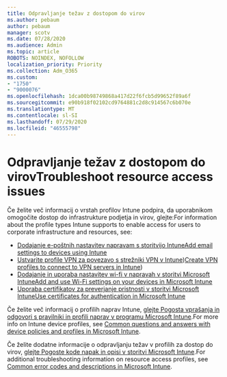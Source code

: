 ```yaml
---
title: Odpravljanje težav z dostopom do virov
ms.author: pebaum
author: pebaum
manager: scotv
ms.date: 07/28/2020
ms.audience: Admin
ms.topic: article
ROBOTS: NOINDEX, NOFOLLOW
localization_priority: Priority
ms.collection: Adm_O365
ms.custom:
- "1750"
- "9000076"
ms.openlocfilehash: 1dca00b98749868a417d22f6fcb5d99652f89a6f
ms.sourcegitcommit: e90b918f02102cd9764881c2d8c914567c6b070e
ms.translationtype: MT
ms.contentlocale: sl-SI
ms.lasthandoff: 07/29/2020
ms.locfileid: "46555798"
---
```

# <a name="troubleshoot-resource-access-issues"></a><span data-ttu-id="b89ba-102">Odpravljanje težav z dostopom do virov</span><span class="sxs-lookup"><span data-stu-id="b89ba-102">Troubleshoot resource access issues</span></span>

<span data-ttu-id="b89ba-103">Če želite več informacij o vrstah profilov Intune podpira, da uporabnikom omogočite dostop do infrastrukture podjetja in virov, glejte:</span><span class="sxs-lookup"><span data-stu-id="b89ba-103">For information about the profile types Intune supports to enable access for users to corporate infrastructure and resources, see:</span></span>

- [<span data-ttu-id="b89ba-104">Dodajanje e-poštnih nastavitev napravam s storitvijo Intune</span><span class="sxs-lookup"><span data-stu-id="b89ba-104">Add email settings to devices using Intune</span></span>](https://docs.microsoft.com/intune/email-settings-configure)
- <span data-ttu-id="b89ba-105">[Ustvarite profile VPN za povezavo s strežniki VPN v Intune](https://docs.microsoft.com/intune/vpn-settings-configure))</span><span class="sxs-lookup"><span data-stu-id="b89ba-105">[Create VPN profiles to connect to VPN servers in Intune](https://docs.microsoft.com/intune/vpn-settings-configure))</span></span>
- [<span data-ttu-id="b89ba-106">Dodajanje in uporaba nastavitev wi-fi v napravah v storitvi Microsoft Intune</span><span class="sxs-lookup"><span data-stu-id="b89ba-106">Add and use Wi-Fi settings on your devices in Microsoft Intune</span></span>](https://docs.microsoft.com/intune/wi-fi-settings-configure)
- [<span data-ttu-id="b89ba-107">Uporaba certifikatov za preverjanje pristnosti v storitvi Microsoft Intune</span><span class="sxs-lookup"><span data-stu-id="b89ba-107">Use certificates for authentication in Microsoft Intune</span></span>](https://docs.microsoft.com/intune/certificates-configure)

<span data-ttu-id="b89ba-108">Če želite več informacij o profilih naprav Intune, [glejte Pogosta vprašanja in odgovori s pravilniki in profili naprav v programu Microsoft Intune](https://docs.microsoft.com/intune/device-profile-troubleshoot).</span><span class="sxs-lookup"><span data-stu-id="b89ba-108">For more info on Intune device profiles, see [Common questions and answers with device policies and profiles in Microsoft Intune](https://docs.microsoft.com/intune/device-profile-troubleshoot).</span></span>

<span data-ttu-id="b89ba-109">Če želite dodatne informacije o odpravljanju težav v profilih za dostop do virov, [glejte Pogoste kode napak in opisi v storitvi Microsoft Intune](https://docs.microsoft.com/intune/troubleshoot-company-resource-access-problems).</span><span class="sxs-lookup"><span data-stu-id="b89ba-109">For additional troubleshooting information on resource access profiles, see [Common error codes and descriptions in Microsoft Intune](https://docs.microsoft.com/intune/troubleshoot-company-resource-access-problems).</span></span>